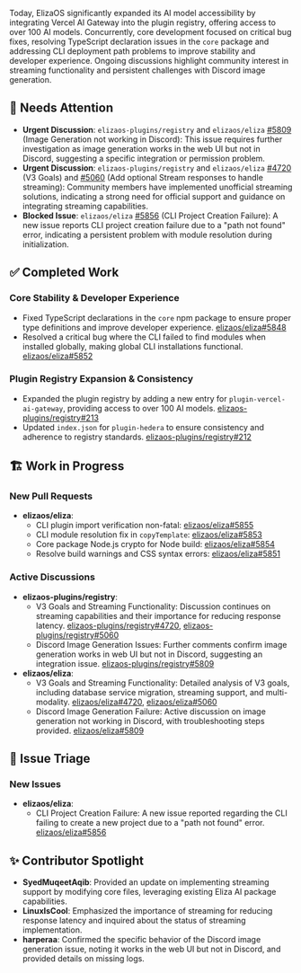 Today, ElizaOS significantly expanded its AI model accessibility by integrating Vercel AI Gateway into the plugin registry, offering access to over 100 AI models. Concurrently, core development focused on critical bug fixes, resolving TypeScript declaration issues in the `core` package and addressing CLI deployment path problems to improve stability and developer experience. Ongoing discussions highlight community interest in streaming functionality and persistent challenges with Discord image generation.

## 🚨 Needs Attention
- **Urgent Discussion**: `elizaos-plugins/registry` and `elizaos/eliza` [#5809](https://github.com/elizaos-plugins/registry/issues/5809) (Image Generation not working in Discord): This issue requires further investigation as image generation works in the web UI but not in Discord, suggesting a specific integration or permission problem.
- **Urgent Discussion**: `elizaos-plugins/registry` and `elizaos/eliza` [#4720](https://github.com/elizaos-plugins/registry/issues/4720) (V3 Goals) and [#5060](https://github.com/elizaos-plugins/registry/issues/5060) (Add optional Stream responses to handle streaming): Community members have implemented unofficial streaming solutions, indicating a strong need for official support and guidance on integrating streaming capabilities.
- **Blocked Issue**: `elizaos/eliza` [#5856](https://github.com/elizaos/eliza/issues/5856) (CLI Project Creation Failure): A new issue reports CLI project creation failure due to a "path not found" error, indicating a persistent problem with module resolution during initialization.

## ✅ Completed Work
### Core Stability & Developer Experience
- Fixed TypeScript declarations in the `core` npm package to ensure proper type definitions and improve developer experience. [elizaos/eliza#5848](https://github.com/elizaos/eliza/pull/5848)
- Resolved a critical bug where the CLI failed to find modules when installed globally, making global CLI installations functional. [elizaos/eliza#5852](https://github.com/elizaos/eliza/pull/5852)

### Plugin Registry Expansion & Consistency
- Expanded the plugin registry by adding a new entry for `plugin-vercel-ai-gateway`, providing access to over 100 AI models. [elizaos-plugins/registry#213](https://github.com/elizaos-plugins/registry/pull/213)
- Updated `index.json` for `plugin-hedera` to ensure consistency and adherence to registry standards. [elizaos-plugins/registry#212](https://github.com/elizaos-plugins/registry/pull/212)

## 🏗️ Work in Progress
### New Pull Requests
- **elizaos/eliza**:
    - CLI plugin import verification non-fatal: [elizaos/eliza#5855](https://github.com/elizaos/eliza/pull/5855)
    - CLI module resolution fix in `copyTemplate`: [elizaos/eliza#5853](https://github.com/elizaos/eliza/pull/5853)
    - Core package Node.js crypto for Node build: [elizaos/eliza#5854](https://github.com/elizaos/eliza/pull/5854)
    - Resolve build warnings and CSS syntax errors: [elizaos/eliza#5851](https://github.com/elizaos/eliza/pull/5851)

### Active Discussions
- **elizaos-plugins/registry**:
    - V3 Goals and Streaming Functionality: Discussion continues on streaming capabilities and their importance for reducing response latency. [elizaos-plugins/registry#4720](https://github.com/elizaos-plugins/registry/issues/4720), [elizaos-plugins/registry#5060](https://github.com/elizaos-plugins/registry/issues/5060)
    - Discord Image Generation Issues: Further comments confirm image generation works in web UI but not in Discord, suggesting an integration issue. [elizaos-plugins/registry#5809](https://github.com/elizaos-plugins/registry/issues/5809)
- **elizaos/eliza**:
    - V3 Goals and Streaming Functionality: Detailed analysis of V3 goals, including database service migration, streaming support, and multi-modality. [elizaos/eliza#4720](https://github.com/elizaos/eliza/issues/4720), [elizaos/eliza#5060](https://github.com/elizaos/eliza/issues/5060)
    - Discord Image Generation Failure: Active discussion on image generation not working in Discord, with troubleshooting steps provided. [elizaos/eliza#5809](https://github.com/elizaos/eliza/issues/5809)

## 🐞 Issue Triage
### New Issues
- **elizaos/eliza**:
    - CLI Project Creation Failure: A new issue reported regarding the CLI failing to create a new project due to a "path not found" error. [elizaos/eliza#5856](https://github.com/elizaos/eliza/issues/5856)

## ✨ Contributor Spotlight
- **SyedMuqeetAqib**: Provided an update on implementing streaming support by modifying core files, leveraging existing Eliza AI package capabilities.
- **LinuxIsCool**: Emphasized the importance of streaming for reducing response latency and inquired about the status of streaming implementation.
- **harperaa**: Confirmed the specific behavior of the Discord image generation issue, noting it works in the web UI but not in Discord, and provided details on missing logs.